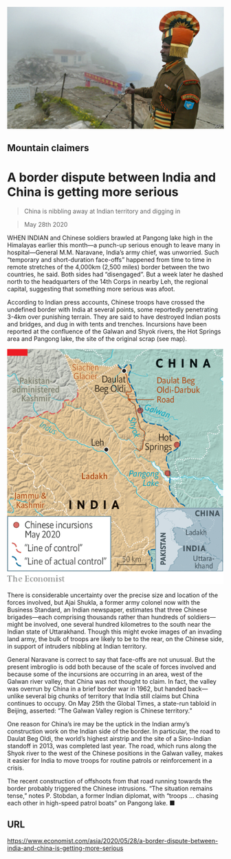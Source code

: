 ![](./images/20200530_ASP502.jpg)

## Mountain claimers

# A border dispute between India and China is getting more serious

> China is nibbling away at Indian territory and digging in

> May 28th 2020

WHEN INDIAN and Chinese soldiers brawled at Pangong lake high in the Himalayas earlier this month—a punch-up serious enough to leave many in hospital—General M.M. Naravane, India’s army chief, was unworried. Such “temporary and short-duration face-offs” happened from time to time in remote stretches of the 4,000km (2,500 miles) border between the two countries, he said. Both sides had “disengaged”. But a week later he dashed north to the headquarters of the 14th Corps in nearby Leh, the regional capital, suggesting that something more serious was afoot.

According to Indian press accounts, Chinese troops have crossed the undefined border with India at several points, some reportedly penetrating 3-4km over punishing terrain. They are said to have destroyed Indian posts and bridges, and dug in with tents and trenches. Incursions have been reported at the confluence of the Galwan and Shyok rivers, the Hot Springs area and Pangong lake, the site of the original scrap (see map).



![](./images/20200530_ASM975.png)

There is considerable uncertainty over the precise size and location of the forces involved, but Ajai Shukla, a former army colonel now with the Business Standard, an Indian newspaper, estimates that three Chinese brigades—each comprising thousands rather than hundreds of soldiers—might be involved, one several hundred kilometres to the south near the Indian state of Uttarakhand. Though this might evoke images of an invading land army, the bulk of troops are likely to be to the rear, on the Chinese side, in support of intruders nibbling at Indian territory.

General Naravane is correct to say that face-offs are not unusual. But the present imbroglio is odd both because of the scale of forces involved and because some of the incursions are occurring in an area, west of the Galwan river valley, that China was not thought to claim. In fact, the valley was overrun by China in a brief border war in 1962, but handed back—unlike several big chunks of territory that India still claims but China continues to occupy. On May 25th the Global Times, a state-run tabloid in Beijing, asserted: “The Galwan Valley region is Chinese territory.”

One reason for China’s ire may be the uptick in the Indian army’s construction work on the Indian side of the border. In particular, the road to Daulat Beg Oldi, the world’s highest airstrip and the site of a Sino-Indian standoff in 2013, was completed last year. The road, which runs along the Shyok river to the west of the Chinese positions in the Galwan valley, makes it easier for India to move troops for routine patrols or reinforcement in a crisis.

The recent construction of offshoots from that road running towards the border probably triggered the Chinese intrusions. “The situation remains tense,” notes P. Stobdan, a former Indian diplomat, with “troops ... chasing each other in high-speed patrol boats” on Pangong lake. ■

## URL

https://www.economist.com/asia/2020/05/28/a-border-dispute-between-india-and-china-is-getting-more-serious
